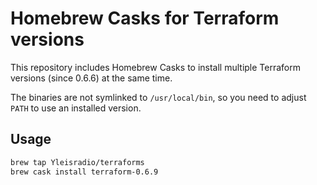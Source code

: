 # Homebrew Casks for Terraform versions

This repository includes Homebrew Casks to install multiple Terraform versions (since 0.6.6) at the same time.

The binaries are not symlinked to `/usr/local/bin`, so you need to adjust `PATH` to use an installed version.

## Usage

```sh
brew tap Yleisradio/terraforms
brew cask install terraform-0.6.9
```
